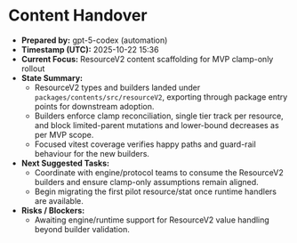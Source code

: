 # Content Handover

- **Prepared by:** gpt-5-codex (automation)
- **Timestamp (UTC):** 2025-10-22 15:36
- **Current Focus:** ResourceV2 content scaffolding for MVP clamp-only rollout
- **State Summary:**
  - ResourceV2 types and builders landed under `packages/contents/src/resourceV2`, exporting through package entry points for downstream adoption.
  - Builders enforce clamp reconciliation, single tier track per resource, and block limited-parent mutations and lower-bound decreases as per MVP scope.
  - Focused vitest coverage verifies happy paths and guard-rail behaviour for the new builders.
- **Next Suggested Tasks:**
  - Coordinate with engine/protocol teams to consume the ResourceV2 builders and ensure clamp-only assumptions remain aligned.
  - Begin migrating the first pilot resource/stat once runtime handlers are available.
- **Risks / Blockers:**
  - Awaiting engine/runtime support for ResourceV2 value handling beyond builder validation.
